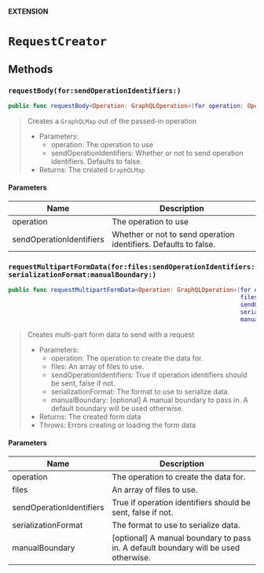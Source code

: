 **EXTENSION**

# `RequestCreator`

## Methods
### `requestBody(for:sendOperationIdentifiers:)`

```swift
public func requestBody<Operation: GraphQLOperation>(for operation: Operation, sendOperationIdentifiers: Bool) -> GraphQLMap
```

> Creates a `GraphQLMap` out of the passed-in operation
>
> - Parameters:
>   - operation: The operation to use
>   - sendOperationIdentifiers: Whether or not to send operation identifiers. Defaults to false.
> - Returns: The created `GraphQLMap`

#### Parameters

| Name | Description |
| ---- | ----------- |
| operation | The operation to use |
| sendOperationIdentifiers | Whether or not to send operation identifiers. Defaults to false. |

### `requestMultipartFormData(for:files:sendOperationIdentifiers:serializationFormat:manualBoundary:)`

```swift
public func requestMultipartFormData<Operation: GraphQLOperation>(for operation: Operation,
                                                                  files: [GraphQLFile],
                                                                  sendOperationIdentifiers: Bool,
                                                                  serializationFormat: JSONSerializationFormat.Type,
                                                                  manualBoundary: String?) throws -> MultipartFormData
```

> Creates multi-part form data to send with a request
>
> - Parameters:
>   - operation: The operation to create the data for.
>   - files: An array of files to use.
>   - sendOperationIdentifiers: True if operation identifiers should be sent, false if not.
>   - serializationFormat: The format to use to serialize data.
>   - manualBoundary: [optional] A manual boundary to pass in. A default boundary will be used otherwise.
> - Returns: The created form data
> - Throws: Errors creating or loading the form  data

#### Parameters

| Name | Description |
| ---- | ----------- |
| operation | The operation to create the data for. |
| files | An array of files to use. |
| sendOperationIdentifiers | True if operation identifiers should be sent, false if not. |
| serializationFormat | The format to use to serialize data. |
| manualBoundary | [optional] A manual boundary to pass in. A default boundary will be used otherwise. |